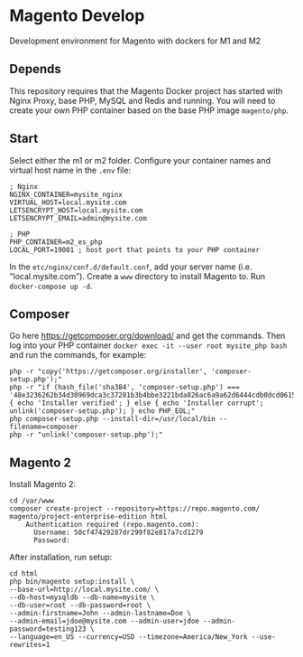 # Magento Develop
Development environment for Magento with dockers for M1 and M2

## Depends
This repository requires that the Magento Docker project has started with Nginx Proxy, base PHP, MySQL and Redis and running. 
You will need to create your own PHP container based on the base PHP image `magento/php`.

## Start
Select either the m1 or m2 folder. Configure your container names and virtual host name in the `.env` file:
```
; Nginx
NGINX_CONTAINER=mysite_nginx
VIRTUAL_HOST=local.mysite.com
LETSENCRYPT_HOST=local.mysite.com
LETSENCRYPT_EMAIL=admin@mysite.com

; PHP 
PHP_CONTAINER=m2_es_php
LOCAL_PORT=19001 ; host port that points to your PHP container
```
In the `etc/nginx/conf.d/default.conf`, add your server name (i.e. "local.mysite.com").
Create a `www` directory to install Magento to. Run `docker-compose up -d`.

## Composer
Go here https://getcomposer.org/download/ and get the commands. Then log into your PHP container `docker exec -it --user root mysite_php bash` and run the commands, for example:
```
php -r "copy('https://getcomposer.org/installer', 'composer-setup.php');"
php -r "if (hash_file('sha384', 'composer-setup.php') === '48e3236262b34d30969dca3c37281b3b4bbe3221bda826ac6a9a62d6444cdb0dcd0615698a5cbe587c3f0fe57a54d8f5') { echo 'Installer verified'; } else { echo 'Installer corrupt'; unlink('composer-setup.php'); } echo PHP_EOL;"
php composer-setup.php --install-dir=/usr/local/bin --filename=composer
php -r "unlink('composer-setup.php');"
```

## Magento 2
Install Magento 2:
```
cd /var/www
composer create-project --repository=https://repo.magento.com/ magento/project-enterprise-edition html
    Authentication required (repo.magento.com):
      Username: 50cf47429287dr299f82e817a7cd1279
      Password: 
```
After installation, run setup:
```
cd html
php bin/magento setup:install \
--base-url=http://local.mysite.com/ \
--db-host=mysqldb --db-name=mysite \
--db-user=root --db-password=root \
--admin-firstname=John --admin-lastname=Doe \
--admin-email=jdoe@mysite.com --admin-user=jdoe --admin-password=testing123 \
--language=en_US --currency=USD --timezone=America/New_York --use-rewrites=1
```